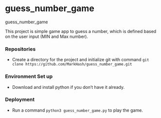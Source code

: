 # guess_number_game
guess_number_game

This project is simple game app to guess a number, which is defined based on the user input (MIN and Max number).

### Repositories
* Create a directory for the project and initialize git with command `git clone https://github.com/MarkHash/guess_number_game.git`

### Environment Set up
* Download and install python if you don’t have it already.

### Deployment
* Run a command `python3 guess_number_game.py` to play the game.
